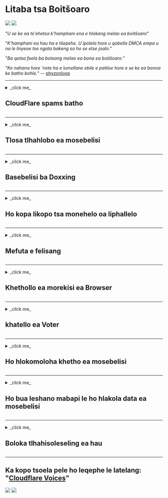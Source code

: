 # Litaba tsa Boitšoaro

![](https://codeberg.org/crimeflare/cloudflare-tor/media/branch/master/image/itsreallythatbad.jpg)
![](https://codeberg.org/crimeflare/cloudflare-tor/media/branch/master/image/telegraph/c81238387627b4bfd3dcd60f56d41626.jpg)

"_U se ke oa ts'ehetsa k'hamphani ena e hlokang melao ea boitšoaro_"

"_K'hamphani ea hau ha e tšepehe. U ipolela hore u qobella DMCA empa u na le linyeoe tse ngata bakeng sa ho se etse joalo._"

"_Ba qotsa feela ba botsang melao ea bona ea boitšoaro._"

"_Ke nahana hore 'nete ha e lumellane ebile e patiloe hore e se ke ea bonoa ke batho bohle._" -- [phyzonloop](https://twitter.com/phyzonloop)


---


<details>
<summary> _click me_

## CloudFlare spams batho
</summary>


Cloudflare e romella li-imeile tsa spam ho basebelisi bao eseng Cloudflare.

- Romella feela mangolo-tsoibila ho ba ngolisitseng ba khethileng
- Ha mosebelisi a re "emisa", emisa ho romella lengolo-tsoibila

Ho bonolo haholo. Empa Cloudflare ha e tsotelle.
Cloudflare e re ho sebelisa ts'ebeletso ea bona [ho ka emisa li-spammers tsohle kapa bahlaseli](https://support.cloudflare.com/hc/en-us/articles/200170066-Will-activating-Cloudflare-stop-all-spammers-or-attackers- ).
Re ka emisa joang _Cloudflare spammers_ ntle le ho kenya tšebetsong Cloudflare?


| 🖼 | 🖼 |
| --- | --- |
| ![](https://codeberg.org/crimeflare/cloudflare-tor/media/branch/master/image/cfspam01.jpg) | ![](https://codeberg.org/crimeflare/cloudflare-tor/media/branch/master/image/cfspam03.jpg) |
| ![](https://codeberg.org/crimeflare/cloudflare-tor/media/branch/master/image/cfspam02.jpg) | ![](https://codeberg.org/crimeflare/cloudflare-tor/media/branch/master/image/cfspambrittany.jpg)<br>![](https://codeberg.org/crimeflare/cloudflare-tor/media/branch/master/image/cfspamtwtr.jpg) |

</details>

---

<details>
<summary> _click me_

## Tlosa tlhahlobo ea mosebelisi
</summary>


Cloudflare censor [litlhahlobo tse mpe](https://web.archive.org/web/20191116004046/https://www.trustpilot.com/reviews/5aa6ee0ed5a5700a7c8cf853). Haeba u beha mongolo oa _anti-Cloudflare_ ho Twitter, u na le monyetla oa ho fumana [karabo](https://twitter.com/CloudflareHelp/status/1126051764917145601) ho tsoa ho [mohiruoa oa Cloudflare](Cloudflare_inc/Cloudflare_member.txt) ka "_[Tjhe, ha se](BATHO.md) _ "molaetsa. Haeba u beha maikutlo a fosahetseng sebakeng se seng le se seng sa tlhahlobo, ba tla leka ho [censor](https://twitter.com/phyzonloop/status/1178836176985366529) [eona](https://twitter.com/dxgl_org/status/1178722159432220672 ).


| 🖼 | 🖼 |
| --- | --- |
| ![](https://codeberg.org/crimeflare/cloudflare-tor/media/branch/master/image/cfcenrev_01.jpg)<br>![](https://codeberg.org/crimeflare/cloudflare-tor/media/branch/master/image/cfcenrev_02.jpg) | ![](https://codeberg.org/crimeflare/cloudflare-tor/media/branch/master/image/cfcenrev_03.jpg) |

</details>

---

<details>
<summary> _click me_

## Basebelisi ba Doxxing
</summary>


Cloudflare e na le bothata bo boholo [ba tlhekefetso](https://web.archive.org/web/20171024040313/http://www.businessinsider.com/cloudflare-ceo-suggests-people-who-report-online-abuse-use -fake-names-2017-5).
Cloudflare [o arolelana le tlhahisoleseling ea botho](https://archive.ph/ePdvi) tsa bao [bao](https://twitter.com/ZJemptv/status/898299709634248704) [tletleba](https://twitter.com/TinyPirate/status/554718958176067584) [About](https://twitter.com/remembrancermx/status/1010329041235148802) [hosted](https://twitter.com/Bridaguy/status/915003769280172037) [libaka](https://twitter .com/HelloAndrew/Boemo/897260208845500416). Ka linako tse ling ba u kopa hore u fane ka lijo
setifikeiti sa hau sa nnete. Haeba u sa batle ho hlorisoa, [o hlekefetsoe](https://twitter.com/NiteShade925/status/1158469203420205056), [o fapanyetsane](https://boingboing.net/2015/01/19/invasion-boards -set-out-to-rui.html) kapa [o bolailoe](https://twitter.com/RusEmbUSA/status/1187363092793040901), o molemo ho lula hole le marang-rang a Cloudflared.


| 🖼 | 🖼 |
| --- | --- |
| ![](https://codeberg.org/crimeflare/cloudflare-tor/media/branch/master/image/cfdox_what.jpg) | ![](https://codeberg.org/crimeflare/cloudflare-tor/media/branch/master/image/cfdox_swat.jpg) |
| ![](https://codeberg.org/crimeflare/cloudflare-tor/media/branch/master/image/cfdox_kill.jpg) | ![](https://codeberg.org/crimeflare/cloudflare-tor/media/branch/master/image/cfdox_threat.jpg) |
| ![](https://codeberg.org/crimeflare/cloudflare-tor/media/branch/master/image/cfdox_dox.jpg) | ![](https://codeberg.org/crimeflare/cloudflare-tor/media/branch/master/image/cfdox_ex1.jpg)<br>![](https://codeberg.org/crimeflare/cloudflare-tor/media/branch/master/image/cfdox_ex2.jpg) |

</details>

---

<details>
<summary> _click me_

## Ho kopa likopo tsa monehelo oa liphallelo
</summary>


CloudFlare ke [e botsa](https://web.archive.org/web/20191112033605/https://opencollective.com/cloudflarecollective# Assembly-about) bakeng sa menehelo ea liphallelo. Ho makatsa hore ebe mokhatlo oa Amerika o ka kopa liphallelo haufi le mekhatlo e sa etseng phaello e nang le lisosa tse ntle. Haeba u rata [ho thibela batho kapa ho senya nako ea batho ba bang](BATHO.md), o kanna oa batla ho laela li-pizz🍕 tse ling bakeng sa basebetsi ba Cloudflare.


![](https://codeberg.org/crimeflare/cloudflare-tor/media/branch/master/image/cfdonate.jpg)

</details>

---

<details>
<summary> _click me_

## Mefuta e felisang
</summary>


U tla etsa eng haeba sebaka sa hau sa marang-rang se theoha ka mokhoa o senyehileng? Ho na le litlaleho tsa hore Cloudflare e [hlakola](https://twitter.com/stefan_eady/status/1126033791267426304) [mosebelisi](https://twitter.com/derivativeburke/status/903755267053117440) [phetoho](https://twitter.com/lordscarlet/status/1046785164792205314) kapa [tšebeletso ea ho emisa ntle le temoso leha e le efe](https://twitter.com/svolentin/status/1227324408475344896), [ka khutso](https://twitter.com/BlnaryMlke/status/1194339461984854018). Re khothaletsa hore o fumane [mofani oa litšebeletso tse betere](What-to-do.md).

![](https://codeberg.org/crimeflare/cloudflare-tor/media/branch/master/image/cftmnt.jpg)

</details>

---

<details>
<summary> _click me_

## Khethollo ea morekisi ea Browser
</summary>


CloudFlare e fana ka khethollo ho ba sebelisang Firefox ha ba ntse ba fana ka tšoaro e khopo ho basebelisi ba batho ba sa sebeliseng Tor-Browser holim'a Tor.
Basebelisi ba marang-rang bao ka nepo ba hanang ho etsa lipapatso tse seng tsa mahala le bona ba tšoaroa hampe.
Ho se lekane ho fihlelang hona ke tlhekefetso e seng molaong ea ts'ebeliso e mpe ea matla le ts'ebeliso e mpe ea matla.

![]]

- Ka ho le letšehali: `Tor Browser`, Ka ho le letona:` Chrome`. Aterese e ts'oanang ea IP.

![](https://codeberg.org/crimeflare/cloudflare-tor/media/branch/master/image/browserdiff.jpg)

- Ka ho le letšehali: `[Torori ea Sechaba] Kholofalo ea Javascript, Cookie Enified`
- Ka ho le letona: `[Chrome] Javascript Enified, Cookie Disified

![](https://codeberg.org/crimeflare/cloudflare-tor/media/branch/master/image/cfsiryoublocked.jpg)

- QuteBrowser (sebatli se senyenyane) ntle le Tor (Clearnet IP)

| *** Sebaka sa Browser *** | *** Phekolo ea phihlello >> |
| --- | --- |
| Tor Browser (Javascript e sebelisitsoe) | phihlello e lumelletsoe |
| Firefox (Javascript e thusitsoe) | phihlello e senyehileng |
| Chromium (Javascript e thusitsoe) | fihlella e senyehile (e sututsa Google reCAPTCHA) |
| Chromium kapa Firefox (Javascript e holofetse) | phihlello e haneloe (e sututsa * e robehile * Google reCAPTCHA) |
| Chromium kapa Firefox (Cookie e holofetse) | phihlello e hanoe |
| QuteBrowser | phihlello e hanoe |
| lynx | phihlello e hanoe |
| w3m | phihlello e hanoe |
| ohloe | phihlello e hanoe |


"_Ke hobaneng ha u sa sebelise konopo ea Audio ho rarolla qholotso e bonolo? _"

Ho joalo, ho na le konopo ea molumo, empa e _always_ [ha e sebetse holim'a Tor](https://trac.torproject.org/projects/tor/ticket/23840). U tla fumana molaetsa ona ha o o penya:

```
Leka hape hamorao
Khomphutha ea hau kapa netweke e kanna ea romella lipotso tse ikemetseng.
Ho sireletsa basebelisi ba rona, re ka se sebetse kopo ea hau hona joale.
Bakeng sa lintlha tse ling etela leqephe la rona la thuso
```

</details>

---

<details>
<summary> _click me_

## khatello ea Voter
</summary>


Ba vouta Amerika ba re ba ingolisa ho vouta qetellong ka webosaete ea mongoli oa mmuso maemong ao ba lulang ho ona.
Liofisi tsa mongoli oa naha tse laoloang ke Rephabliki li etsa mosebetsi oa ho hatella batho ba etsang likhetho ka ho hlahisa sebaka sa marang-rang sa mongoli oa naha ka Cloudflare.
Ts'ebeliso e lonya ea Cloudflare ea basebelisi ba Tor, boemo ba eona ba MITM e le setsi sa ho shebella lefats'e ka bophara, le karolo ea eona e mpe ka kakaretso
e etsa hore bao e tla ba bavoti ba leqe ho ingolisa. Liberals hangata li amohela ho ba boinotšing. Liforomo tsa ho ngolisa likhetho li bokella tlhaiso-leseling e tebileng mabapi le ho iketela ha motho ea sa ngolang lipolotiki, aterese ea hae ea 'mele, nomoro ea ts'ireletso ea sechaba le letsatsi la tsoalo.
Boholo ba linaha li fana ka tlhahisoleseling e fumanehang phatlalatsa, empa Cloudflare e bona boitsebiso bohle ba eona ha motho e mong a ingolisa ho khetha.

Hlokomela hore ngoliso ea lipampiri ha e thibele Cloudflare hobane mongoli oa basebetsi ba kenang data ba mmuso ba tla sebelisa
Webosaete ea Cloudflare ho kenya data.

| 🖼 | 🖼 |
| --- | --- |
| ![](https://codeberg.org/crimeflare/cloudflare-tor/media/branch/master/image/cfvotm_01.jpg) | ![](https://codeberg.org/crimeflare/cloudflare-tor/media/branch/master/image/cfvotm_02.jpg) |

- Change.org ke sebaka sa marang-rang se tummeng sa ho bokella likhetho le ho nka bohato. "[batho hohle ba qala mats'olo a ho khothaletsa batšehetsi, 'me ba sebetsa le baetsi ba liqeto ho tsamaisa tharollo.](https://web.archive.org/web/20200206120027/https://www.change.org/about)"
Ka bomalimabe, batho ba bangata ba sitoa ho bona change.org ho hang ka lebaka la leqhubu le bohale la Cloudflare. Ba thibetsoe ho saena boipiletso, ka hona ba ba qhelela ka thoko ho demokrasi. Ho sebelisa sethala se seng se sa koaeloeng ke marang-rang se kang [OpenPback](https://www.openpetition.eu/content/about_us) ho thusa ho lokisa bothata.

| 🖼 | 🖼 |
| --- | --- |
| ![](https://codeberg.org/crimeflare/cloudflare-tor/media/branch/master/image/changeorgasn.jpg) | ![](https://codeberg.org/crimeflare/cloudflare-tor/media/branch/master/image/changeorgtor.jpg) |

- Cloudflare's "[Morero oa Athenean](https://www.cloudflare.com/athenian/)" e fana ka tšireletso ea boemo ba khoebo ea mahala ho liwebosaete tsa likhetho tsa lehae. Ba itse "mabatooa a bona a ka fihlela tlhaiso-leseling ea likhetho le ngodiso ea bakuli_" empa hona ke leshano hobane batho ba bangata ha ba khone ho bala sebaka ho hang.

</details>

---

<details>
<summary> _click me_

## Ho hlokomoloha khetho ea mosebelisi
</summary>


Haeba u khetha ho khetha ntho e itseng, u lebelletse hore ha u na amohela lengolo tsoibila ka eona. Cloudflare e hlokomoloha khetho ea mosebelisi mme e arolelana datha le likhoebo tsa mekhatlo ea boraro [ntle le tumello ea moreki](https://twitter.com/thexpaw/status/1108424723233419264). Haeba u sebelisa moralo oa bona oa mahala, ka linako tse ling ba u romella lengolo-tsoibila ba kopa ho reka ngoliso ea khoeli le khoeli.

![](https://codeberg.org/crimeflare/cloudflare-tor/media/branch/master/image/cfviopl_tp.jpg)

</details>

---

<details>
<summary> _click me_

## Ho bua leshano mabapi le ho hlakola data ea mosebelisi
</summary>


Ho ea ka blog ea [moreki oa marang-rang ea Cloudflare](https://shkspr.mobi/blog/2019/11/can-you-trust-cloudflare-with-your-personal-data/), Cloudflare e bua leshano mabapi le ho hlakola akhaonto. Matsatsing ana, lik'hamphani tse ngata li boloka data ea hau](https://justdeleteme.xyz/) kamora hore u koale kapa u tlose ak'haonte ea hau. Boholo ba likhamphani tse ntle li bua ka hona ka leano la lekunutu. Cloudflare? Che.

```
2019-08-05 CloudFlare e nthometse netefatso ea hore ba tlositse account ea ka.
2019-10-02 Ke fumane lengolo-tsoibila le tsoang ho CloudFlare "hobane ke moreki"
```

Cloudflare o ne a sa tsebe ka lentsoe "tlosa". Haeba e hlile e lerekile_, hobaneng moreki enoa oa mehleng a fumane lengolo-tsoibila? O boetse a boletse hore leano la lekunutu la Cloudflare ha le bue ka hona.

```
Leano la bona la bocha la lekunutu ha le bue ka ho boloka data bakeng sa selemo.
```

![](https://codeberg.org/crimeflare/cloudflare-tor/media/branch/master/image/cfviopl_notdel.jpg)

U ka tšepa Cloudflare joang haeba [leano la bona la lekunutu ke LIA](https://twitter.com/daviddlow/status/1197787135526555648)?

</details>

---

<details>
<summary> _click me_

## Boloka tlhahisoleseling ea hau
</summary>


Ho hlakola ak'haonte ea Cloudflare ke [boemo bo thata](https://justdeleteme.xyz/).

```
Kenya tekete ea tšehetso u sebelisa mofuta oa "Account",
mme o kope ho hlakolwa ha ak'haonte 'meleng oa molaetsa.
Ha ua tlameha ho ba le libaka kapa likarete tsa mokoloto tse khomaretsoeng akhaonteng ea hau pele u kopa ho hlakoloa.
```

U tla [amohela lengolo-tsoibila lena la netefatso](https://twitter.com/originalesushi/status/1199041528414527495).

![](https://codeberg.org/crimeflare/cloudflare-tor/media/branch/master/image/cf_deleteandkeep.jpg)

"Re se re qalile ho sebetsana le kopo ea hau ea ho hlakola" empa "Re tla tsoelapele ho boloka tlhahisoleseling ea hau".

Na u ka "tšepa" see?

</details>

---

## Ka kopo tsoela pele ho leqephe le latelang: "[Cloudflare Voices](../BATHO.md)"

![](https://codeberg.org/crimeflare/cloudflare-tor/media/branch/master/image/freemoldybread.jpg)
![](https://codeberg.org/crimeflare/cloudflare-tor/media/branch/master/image/cfisnotanoption.jpg)
